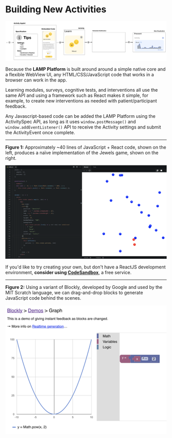 # Building New Activities

![](assets/activity_spec_event.png)

Because the **LAMP Platform** is built around around a simple native core and a flexible WebView UI, any HTML/CSS/JavaScript code that works in a browser can work in the app.

Learning modules, surveys, cognitive tests, and interventions all use the same API and using a framework such as React makes it simple, for example, to create new interventions as needed with patient/participant feedback.

Any Javascript-based code can be added the LAMP Platform using the ActivitySpec API, as long as it uses `window.postMessage()` and `window.addEventListener()` API to receive the Activity settings and submit the ActivityEvent once complete. 

---

**Figure 1:** Approximately ~40 lines of JavaScript + React code, shown on the left, produces a naïve implementation of the Jewels game, shown on the right.

![](assets/Screen_Shot_2019-04-16_at_12.12.16_PM.png)

If you'd like to try creating your own, but don't have a ReactJS development environment, **consider using [CodeSandbox](https://codesandbox.io/)**, a free service.

---

**Figure 2:** Using a variant of Blockly, developed by Google and used by the MIT Scratch language, we can drag-and-drop blocks to generate JavaScript code behind the scenes.

![](assets/Screen_Shot_2019-04-16_at_12.41.17_PM.png)
